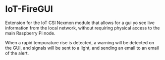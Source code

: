 # IoT-FireGUI

Extension for the IoT CSI Nexmon module that allows for a gui yo see live information from the local network, without requiring physical access to the main Raspberry Pi node.

When a rapid tempurature rise is detected, a warning will be detected on the GUI, and signals will be sent to a light, and sending an email to an email of the alert.
